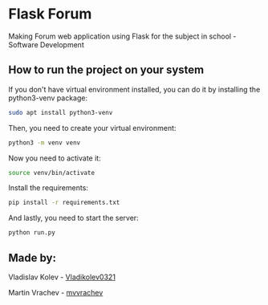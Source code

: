 # Flask Forum
Making Forum web application using Flask for the subject in school - Software Development

## How to run the project on your system

If you don't have virtual environment installed, you can do it by installing the python3-venv package:

```bash
sudo apt install python3-venv
```

Then, you need to create your virtual environment:

```bash
python3 -m venv venv
```

Now you need to activate it:

```bash
source venv/bin/activate
```

Install the requirements:

```bash
pip install -r requirements.txt
```

And lastly, you need to start the server:

```bash
python run.py
```
## Made by:

Vladislav Kolev - [Vladikolev0321](https://github.com/Vladikolev0321)

Martin Vrachev - [mvvrachev](https://github.com/mvvrachev)

